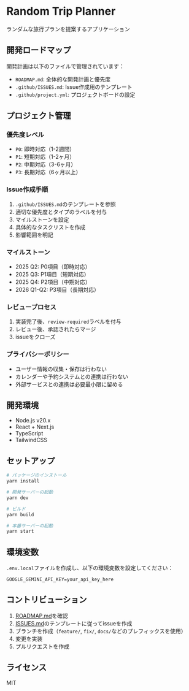 # Random Trip Planner

ランダムな旅行プランを提案するアプリケーション

## 開発ロードマップ

開発計画は以下のファイルで管理されています：

- `ROADMAP.md`: 全体的な開発計画と優先度
- `.github/ISSUES.md`: Issue作成用のテンプレート
- `.github/project.yml`: プロジェクトボードの設定

## プロジェクト管理

### 優先度レベル

- `P0`: 即時対応（1-2週間）
- `P1`: 短期対応（1-2ヶ月）
- `P2`: 中期対応（3-6ヶ月）
- `P3`: 長期対応（6ヶ月以上）

### Issue作成手順

1. `.github/ISSUES.md`のテンプレートを参照
2. 適切な優先度とタイプのラベルを付与
3. マイルストーンを設定
4. 具体的なタスクリストを作成
5. 影響範囲を明記

### マイルストーン

- 2025 Q2: P0項目（即時対応）
- 2025 Q3: P1項目（短期対応）
- 2025 Q4: P2項目（中期対応）
- 2026 Q1-Q2: P3項目（長期対応）

### レビュープロセス

1. 実装完了後、`review-required`ラベルを付与
2. レビュー後、承認されたらマージ
3. issueをクローズ

### プライバシーポリシー

- ユーザー情報の収集・保存は行わない
- カレンダーや予約システムとの連携は行わない
- 外部サービスとの連携は必要最小限に留める

## 開発環境

- Node.js v20.x
- React + Next.js
- TypeScript
- TailwindCSS

## セットアップ

```bash
# パッケージのインストール
yarn install

# 開発サーバーの起動
yarn dev

# ビルド
yarn build

# 本番サーバーの起動
yarn start
```

## 環境変数

`.env.local`ファイルを作成し、以下の環境変数を設定してください：

```
GOOGLE_GEMINI_API_KEY=your_api_key_here
```

## コントリビューション

1. [ROADMAP.md](./ROADMAP.md)を確認
2. [ISSUES.md](./.github/ISSUES.md)のテンプレートに従ってissueを作成
3. ブランチを作成（`feature/`, `fix/`, `docs/`などのプレフィックスを使用）
4. 変更を実装
5. プルリクエストを作成

## ライセンス

MIT

